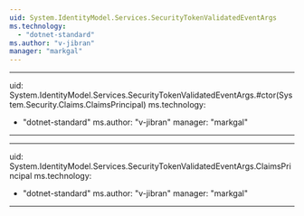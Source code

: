 ```yaml
---
uid: System.IdentityModel.Services.SecurityTokenValidatedEventArgs
ms.technology: 
  - "dotnet-standard"
ms.author: "v-jibran"
manager: "markgal"
---
```


---
uid: System.IdentityModel.Services.SecurityTokenValidatedEventArgs.#ctor(System.Security.Claims.ClaimsPrincipal)
ms.technology: 
  - "dotnet-standard"
ms.author: "v-jibran"
manager: "markgal"
---

---
uid: System.IdentityModel.Services.SecurityTokenValidatedEventArgs.ClaimsPrincipal
ms.technology: 
  - "dotnet-standard"
ms.author: "v-jibran"
manager: "markgal"
---
